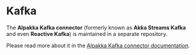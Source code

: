 # Kafka

The **Alpakka Kafka connector** (formerly known as **Akka Streams Kafka** and even **Reactive Kafka**) is maintained in a separate repository.

Please read more about it in the [Alpakka Kafka connector documentation](https://doc.akka.io/docs/akka-stream-kafka/current/).
